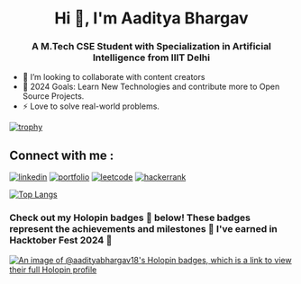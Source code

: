 <h1 align="center">Hi 👋, I'm Aaditya Bhargav </h1>

<h3 align="center">A M.Tech CSE Student with Specialization in Artificial Intelligence from IIIT Delhi </h3>

- 💞️ I’m looking to collaborate with content creators
- 🥅 2024 Goals: Learn New Technologies and contribute more to Open Source Projects.
- ⚡ Love to solve real-world problems.

[![trophy](https://github-profile-trophy.vercel.app/?username=aadityabhargav18)](https://github.com/aadityabhargav18/github-profile-trophy)

## Connect with me :
[![linkedin](https://img.shields.io/badge/linkedin-0A66C2?style=for-the-badge&logo=linkedin&logoColor=white)](https://www.linkedin.com/in/aaditya-bhargav-34b424197/)
[![portfolio](https://img.shields.io/badge/portfolio-FA441D?style=for-the-badge&logo=ko-fi&logoColor=white)](https://aadityabhargav18.github.io/Portfolio/)
[![leetcode](https://img.shields.io/badge/leetcode-FDE35B?style=for-the-badge&logo=leetcode&logoColor=white)](https://leetcode.com/beunique_18/)
[![hackerrank](https://img.shields.io/badge/hackerrank-04BF11?style=for-the-badge&logo=hackerrank&logoColor=white)](https://www.hackerrank.com/baaditya917)

[![Top Langs](https://github-readme-stats.vercel.app/api/top-langs/?username=aadityabhargav18&layout=compact)](https://github.com/aadityabhargav18/github-readme-stats)

### Check out my Holopin badges 🏅 below! These badges represent the achievements and milestones 🎯 I've earned in Hacktober Fest 2024 🎉
[![An image of @aadityabhargav18's Holopin badges, which is a link to view their full Holopin profile](https://holopin.me/aadityabhargav18)](https://holopin.io/@aadityabhargav18)

<!---
aadityabhargav18/aadityabhargav18 is a ✨ special ✨ repository because its `README.md` (this file) appears on your GitHub profile.
You can click the Preview link to take a look at your changes.
--->
